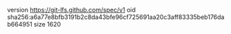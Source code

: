 version https://git-lfs.github.com/spec/v1
oid sha256:a6a77e8bfb3191b2c8da43bfe96cf725691aa20c3aff83335beb176dab664951
size 1620
